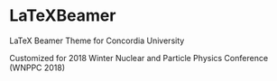 # LaTeXBeamer
LaTeX Beamer Theme for Concordia University

Customized for 2018 Winter Nuclear and Particle Physics Conference (WNPPC 2018)
